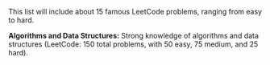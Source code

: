 This list will include about 15 famous LeetCode problems, ranging from easy to hard.

**Algorithms and Data Structures:** Strong knowledge of algorithms and data structures (LeetCode: 150 total problems, with 50 easy, 75 medium, and 25 hard).
